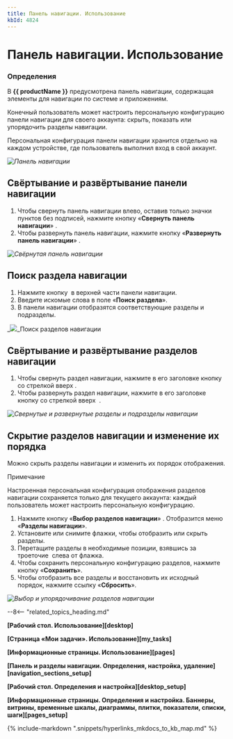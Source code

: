 ```yaml
---
title: Панель навигации. Использование
kbId: 4824
---
```


# Панель навигации. Использование

### Определения

В **{{ productName }}** предусмотрена панель навигации, содержащая элементы для навигации по системе и приложениям.

Конечный пользователь может настроить персональную конфигурацию панели навигации для своего аккаунта: скрыть, показать или упорядочить разделы навигации.

Персональная конфигурация панели навигации хранится отдельно на каждом устройстве, где пользователь выполнил вход в свой аккаунт.

_![Панель навигации](https://kb.comindware.ru/assets/img_64e4c37c89809.png)_

## Свёртывание и развёртывание панели навигации

1. Чтобы свернуть панель навигации влево, оставив только значки пунктов без подписей, нажмите кнопку «**Свернуть панель навигации**» *‌*.
2. Чтобы развернуть панель навигации, нажмите кнопку «**Развернуть панель навигации**» *‌*.

_![Свёрнутая панель навигации](https://kb.comindware.ru/assets/img_64e4bd4070dff.png)_

## Поиск раздела навигации

1. Нажмите кнопку *‌* в верхней части панели навигации.
2. Введите искомые слова в поле «**Поиск раздела**».
3. В панели навигации отобразятся соответствующие разделы и подразделы.

_![](https://kb.comindware.ru/assets/img_64e4c4581f569.png)_Поиск разделов навигации

## Свёртывание и развёртывание разделов навигации

1. Чтобы свернуть раздел навигации, нажмите в его заголовке кнопку со стрелкой вверх *‌*.
2. Чтобы развернуть раздел навигации, нажмите в его заголовке кнопку со стрелкой вверх  *‌*.

_![Свернутые и развернутые разделы и подразделы навигации](https://kb.comindware.ru/assets/img_64e4d4465ad86.png)_

## Скрытие разделов навигации и изменение их порядка

Можно скрыть разделы навигации и изменить их порядок отображения.

Примечание

Настроенная персональная конфигурация отображения разделов навигации сохраняется только для текущего аккаунта: каждый пользователь может настроить персональную конфигурацию.

1. Нажмите кнопку «**Выбор разделов навигации**» *‌*. Отобразится меню «**Разделы навигации**».
2. Установите или снимите флажки, чтобы отобразить или скрыть разделы.
3. Перетащите разделы в необходимые позиции, взявшись за троеточие *‌* слева от флажка.
4. Чтобы сохранить персональную конфигурацию разделов, нажмите кнопку «**Сохранить**».
5. Чтобы отобразить все разделы и восстановить их исходный порядок, нажмите ссылку «**Сбросить**».

_![Выбор и упорядочивание разделов навигации](https://kb.comindware.ru/assets/img_64e4c164f1b1c.png)_

--8<-- "related_topics_heading.md"

**[Рабочий стол. Использование][desktop]**

**[Страница «Мои задачи». Использование][my_tasks]**

**[Информационные страницы. Использование][pages]**

**[Панель и разделы навигации. Определения, настройка, удаление][navigation_sections_setup]**

**[Рабочий стол. Определения и настройка][desktop_setup]**

**[Информационные страницы. Определения и настройка. Баннеры, витрины, временные шкалы, диаграммы, плитки, показатели, списки, шаги][pages_setup]**

{% include-markdown ".snippets/hyperlinks_mkdocs_to_kb_map.md" %}
